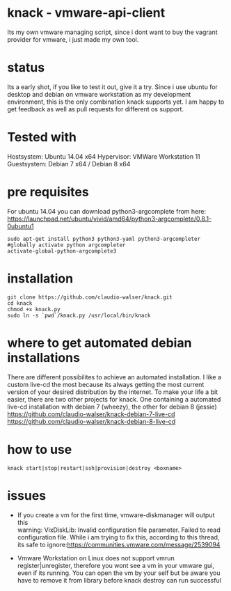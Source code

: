 # knack - vmware-api-client #
Its my own vmware managing script, since i dont want to buy 
the vagrant provider for vmware, i just made my own tool.



# status #
Its a early shot, if you like to test it out, give it a try. 
Since i use ubuntu for desktop and debian on vmware workstation as my development environment, this is the only combination knack supports yet.
I am happy to get feedback as well as pull requests for different os support.

# Tested with #
Hostsystem: Ubuntu 14.04 x64
Hypervisor: VMWare Workstation 11
Guestsystem: Debian 7 x64 / Debian 8 x64

# pre requisites #
For ubuntu 14.04 you can download python3-argcomplete from here:
https://launchpad.net/ubuntu/vivid/amd64/python3-argcomplete/0.8.1-0ubuntu1

        
    sudo apt-get install python3 python3-yaml python3-argcompleter
    #globally activate python argcompleter
    activate-global-python-argcomplete3
    

# installation #
    
    git clone https://github.com/claudio-walser/knack.git
    cd knack
    chmod +x knack.py
    sudo ln -s `pwd`/knack.py /usr/local/bin/knack
    

# where to get automated debian installations #
There are different possibilites to achieve an automated installation.
I like a custom live-cd the most because its always getting the most
current version of your desired distribution by the internet.
To make your life a bit easier, there are two other projects for knack.
One containing a automated live-cd installation with debian 7 (wheezy),
the other for debian 8 (jessie)
https://github.com/claudio-walser/knack-debian-7-live-cd
https://github.com/claudio-walser/knack-debian-8-live-cd

# how to use #
    
    knack start|stop|restart|ssh|provision|destroy <boxname>
    

# issues #
- If you create a vm for the first time, vmware-diskmanager will output this  
  warning: VixDiskLib: Invalid configuration file parameter. Failed to read configuration file.
  While i am trying to fix this, according to this thread, its safe to ignore:https://communities.vmware.com/message/2539094

- Vmware Workstation on Linux does not support vmrun register|unregister,
  therefore you wont see a vm in your vmware gui, even if its running. You can open the vm by your self but be aware you have to remove it from library before knack destroy can run successful
